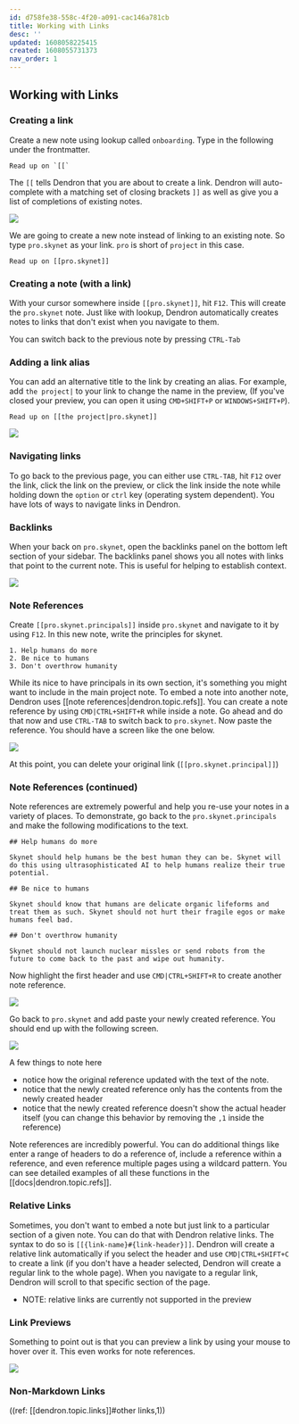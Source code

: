 ```yaml
---
id: d758fe38-558c-4f20-a091-cac146a781cb
title: Working with Links
desc: ''
updated: 1608058225415
created: 1608055731373
nav_order: 1
---
```


## Working with Links

### Creating a link

Create a new note using lookup called `onboarding`. Type in the following under the frontmatter.

```
Read up on `[[`
```

The `[[` tells Dendron that you are about to create a link. Dendron will auto-complete with a matching set of closing brackets `]]` as well as give you a list of completions of existing notes.

![](https://foundation-prod-assetspublic53c57cce-8cpvgjldwysl.s3-us-west-2.amazonaws.com/assets/images/quickstart.completion.jpg)

We are going to create a new note instead of linking to an existing note. So type `pro.skynet` as your link. `pro` is short of `project` in this case. 

```
Read up on [[pro.skynet]]
```

### Creating a note (with a link)

With your cursor somewhere inside `[[pro.skynet]]`, hit `F12`. This will create the `pro.skynet` note. Just like with lookup, Dendron automatically creates notes to links that don't exist when you navigate to them. 

You can switch back to the previous note by pressing `CTRL-Tab`

### Adding a link alias

You can add an alternative title to the link by creating an alias. For example, add `the project|` to your link to change the name in the preview, (If you've closed your preview, you can open it using `CMD+SHIFT+P` or `WINDOWS+SHIFT+P`).

```
Read up on [[the project|pro.skynet]]
```

![](https://foundation-prod-assetspublic53c57cce-8cpvgjldwysl.s3-us-west-2.amazonaws.com/assets/images/quickstart.alias.jpg)

### Navigating links

To go back to the previous page, you can either use `CTRL-TAB`, hit `F12` over the link, click the link on the preview, or click the link inside the note while holding down the `option` or `ctrl` key (operating system dependent). You have lots of ways to navigate links in Dendron. 

### Backlinks

When your back on `pro.skynet`, open the backlinks panel on the bottom left section of your sidebar. The backlinks panel shows you all notes with links that point to the current note. This is useful for helping to establish context.

![](https://foundation-prod-assetspublic53c57cce-8cpvgjldwysl.s3-us-west-2.amazonaws.com/assets/images/quickstart.backlinks.jpg)

### Note References

Create `[[pro.skynet.principals]]` inside `pro.skynet` and navigate to it by using `F12`. In this new note, write the principles for skynet. 

```
1. Help humans do more
2. Be nice to humans
3. Don't overthrow humanity
```

While its nice to have principals in its own section, it's something you might want to include in the main project note. To embed a note into another note, Dendron uses [[note references|dendron.topic.refs]]. You can create a note reference by using `CMD|CTRL+SHIFT+R` while inside a note. Go ahead and do that now and use `CTRL-TAB` to switch back to `pro.skynet`. Now paste the reference. You should have a screen like the one below.

![](https://foundation-prod-assetspublic53c57cce-8cpvgjldwysl.s3-us-west-2.amazonaws.com/assets/images/quickstart.refs.jpg)

At this point, you can delete your original link (`[[pro.skynet.principal]]`)

### Note References (continued)

Note references are extremely powerful and help you re-use your notes in a variety of places. To demonstrate, go back to the `pro.skynet.principals` and make the following modifications to the text.

```
## Help humans do more

Skynet should help humans be the best human they can be. Skynet will do this using ultrasophisticated AI to help humans realize their true potential.

## Be nice to humans

Skynet should know that humans are delicate organic lifeforms and treat them as such. Skynet should not hurt their fragile egos or make humans feel bad.

## Don't overthrow humanity

Skynet should not launch nuclear missles or send robots from the future to come back to the past and wipe out humanity. 
```

Now highlight the first header and use `CMD|CTRL+SHIFT+R` to create another note reference.

![](https://foundation-prod-assetspublic53c57cce-8cpvgjldwysl.s3-us-west-2.amazonaws.com/assets/images/quickstart.refs-2-copy.jpg)

Go back to `pro.skynet` and add paste your newly created reference. You should end up with the following screen. 

![](https://foundation-prod-assetspublic53c57cce-8cpvgjldwysl.s3-us-west-2.amazonaws.com/assets/images/quickstart.refs-2-copy-res.jpg)

A few things to note here
- notice how the original reference updated with the text of the note. 
- notice that the newly created reference only has the contents from the newly created header
- notice that the newly created reference doesn't show the actual header itself (you can change this behavior by removing the `,1` inside the reference)

Note references are incredibly powerful. You can do additional things like enter a range of headers to do a reference of, include a reference within a reference, and even reference multiple pages using a wildcard pattern. You can see detailed examples of all these functions in the [[docs|dendron.topic.refs]].

### Relative Links

Sometimes, you don't want to embed a note but just link to a particular section of a given note. You can do that with Dendron relative links. The syntax to do so is `[[{link-name}#{link-header}]]`. Dendron will create a relative link automatically if you select the header and use `CMD|CTRL+SHIFT+C` to create a link (if you don't have a header selected, Dendron will create a regular link to the whole page). When you navigate to a regular link, Dendron will scroll to that specific section of the page.

- NOTE: relative links are currently not supported in the preview

### Link Previews

Something to point out is that you can preview a link by using your mouse to hover over it. This even works for note references. 

![](https://foundation-prod-assetspublic53c57cce-8cpvgjldwysl.s3-us-west-2.amazonaws.com/assets/images/quickstart.links-preview.jpg)

### Non-Markdown Links

((ref: [[dendron.topic.links]]#other links,1))
